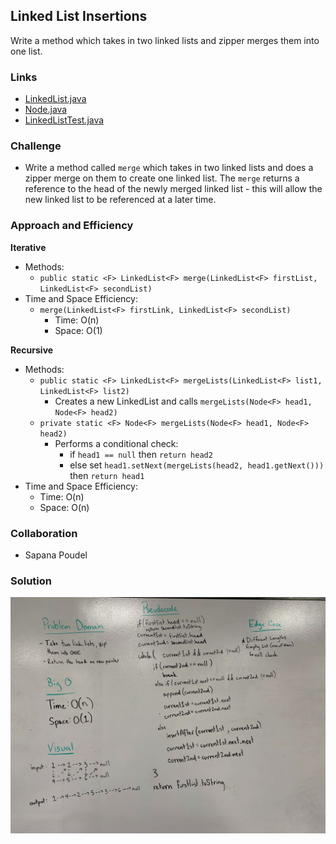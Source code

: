 ## Linked List Insertions
Write a method which takes in two linked lists and zipper merges them into one list.


### Links
* [LinkedList.java](../code401challenges/src/main/java/linkedList/LinkedList.java) 
* [Node.java](../code401challenges/src/main/java/linkedList/Node.java)
* [LinkedListTest.java](../code401challenges/src/test/java/linkedList/LinkedListTest.java)

### Challenge
* Write a method called `merge` which takes in two linked lists and does a zipper merge on them to create one linked list. The `merge` returns a reference to the head of the newly merged linked list - this will allow the new linked list to be referenced at a later time.

### Approach and Efficiency
**Iterative**
* Methods:
  * `public static <F> LinkedList<F> merge(LinkedList<F> firstList, LinkedList<F> secondList)`
* Time and Space Efficiency:
  * `merge(LinkedList<F> firstLink, LinkedList<F> secondList)`
    * Time: O(n)
    * Space: O(1)

**Recursive**
* Methods:
  * `public static <F> LinkedList<F> mergeLists(LinkedList<F> list1, LinkedList<F> list2)`
    * Creates a new LinkedList<F> and calls `mergeLists(Node<F> head1, Node<F> head2)`
  * `private static <F> Node<F> mergeLists(Node<F> head1, Node<F> head2)`
    * Performs a conditional check: 
      * if `head1 == null` then `return head2`
      * else set `head1.setNext(mergeLists(head2, head1.getNext()))` then `return head1`
* Time and Space Efficiency:
  * Time: O(n)
  * Space: O(n)

### Collaboration
* Sapana Poudel

### Solution
![append](../assets/linked-list-merge.jpg)
